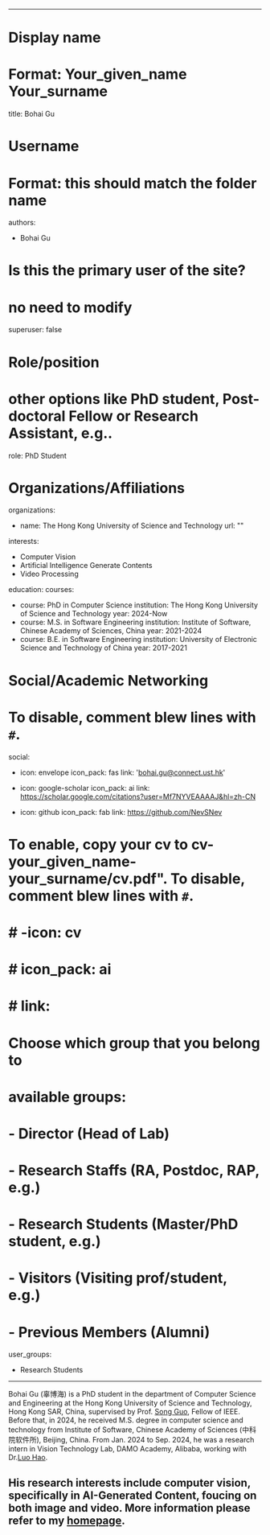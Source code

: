 
---
# Display name
# Format: Your_given_name Your_surname 
title: Bohai Gu

# Username
# Format: this should match the folder name
authors:
- Bohai Gu

# Is this the primary user of the site?
# no need to modify 
superuser: false

# Role/position
# other options like PhD student, Post-doctoral Fellow or Research Assistant, e.g..
role: PhD Student

# Organizations/Affiliations
organizations:
- name: The Hong Kong University of Science and Technology
  url: ""

interests:
- Computer Vision
- Artificial Intelligence Generate Contents
- Video Processing

education:
  courses:
  - course: PhD in Computer Science
    institution: The Hong Kong University of Science and Technology
    year: 2024-Now
  - course: M.S. in Software Engineering 
    institution: Institute of Software, Chinese Academy of Sciences, China
    year: 2021-2024
  - course: B.E. in Software Engineering 
    institution: University of Electronic Science and Technology of China
    year: 2017-2021

# Social/Academic Networking
# To disable, comment blew lines with `#`.
social:
- icon: envelope
  icon_pack: fas
  link: 'bohai.gu@connect.ust.hk'

- icon: google-scholar
  icon_pack: ai
  link: https://scholar.google.com/citations?user=Mf7NYVEAAAAJ&hl=zh-CN

- icon: github
  icon_pack: fab
  link: https://github.com/NevSNev

# To enable, copy your cv to cv-your_given_name-your_surname/cv.pdf". To disable, comment blew lines with `#`.
# # -icon: cv
# # icon_pack: ai
# # link:

# Choose which group that you belong to
#  available groups:
#  - Director (Head of Lab)
#  - Research Staffs (RA, Postdoc, RAP, e.g.)
#  - Research Students (Master/PhD student, e.g.)
#  - Visitors (Visiting prof/student, e.g.)
#  - Previous Members (Alumni)
user_groups:
- Research Students
---

Bohai Gu (辜博海) is a PhD student in the department of Computer Science and Engineering at the Hong Kong University of Science and Technology, Hong Kong SAR, China, supervised by Prof. [Song Guo](https://cse.hkust.edu.hk/admin/people/faculty/profile/songguo), Fellow of IEEE. Before that,  in 2024, he received M.S. degree in computer science and technology from Institute of Software, Chinese Academy of Sciences (中科院软件所), Beijing, China. From Jan. 2024 to Sep. 2024, he was a research intern in Vision Technology Lab, DAMO Academy, Alibaba, working with Dr.[Luo Hao](https://luohao.site/).

His research interests include computer vision, specifically in AI-Generated Content, foucing on both image and video.
More information please refer to my [homepage](https://NevSNev.github.io/). 
---

